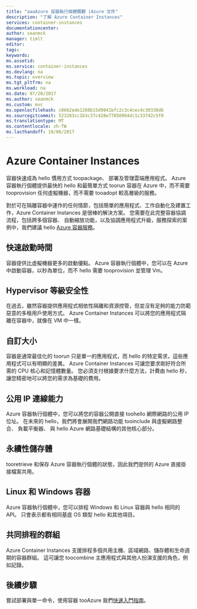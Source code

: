 ```yaml
---
title: "aaaAzure 容器執行個體概觀 |Azure 文件"
description: "了解 Azure Container Instances"
services: container-instances
documentationcenter: 
author: seanmck
manager: timlt
editor: 
tags: 
keywords: 
ms.assetid: 
ms.service: container-instances
ms.devlang: na
ms.topic: overview
ms.tgt_pltfrm: na
ms.workload: na
ms.date: 07/20/2017
ms.author: seanmck
ms.custom: mvc
ms.openlocfilehash: c0662ede1260b15d9841bfc2c3c4cec4c30338d6
ms.sourcegitcommit: 523283cc1b3c37c428e77850964dc1c33742c5f0
ms.translationtype: MT
ms.contentlocale: zh-TW
ms.lasthandoff: 10/06/2017
---
```

# <a name="azure-container-instances"></a>Azure Container Instances

容器快速成為 hello 慣用方式 toopackage、 部署及管理雲端應用程式。 Azure 容器執行個體提供最快的 hello 和最簡單方式 toorun 容器在 Azure 中，而不需要 tooprovision 任何虛擬機器，而不需要 tooadopt 較高層級的服務。 

對於可在隔離容器中運作的任何情節，包括簡單的應用程式、工作自動化及建置工作，Azure Container Instances 是很棒的解決方案。 您需要在此完整容器協調流程，包括跨多個容器、 自動縮放功能，以及協調應用程式升級，服務探索的案例中，我們建議 hello [Azure 容器服務](https://docs.microsoft.com/azure/container-service/)。

## <a name="fast-startup-times"></a>快速啟動時間

容器提供比虛擬機器更多的啟動優點。 Azure 容器執行個體中，您可以在 Azure 中啟動容器，以秒為單位，而不 hello 需要 tooprovision 並管理 Vm。

## <a name="hypervisor-level-security"></a>Hypervisor 等級安全性

在過去，雖然容器提供應用程式相依性隔離和資源控管，但並沒有足夠的能力防範惡意的多租用戶使用方式。 Azure Container Instances 可以將您的應用程式隔離在容器中，就像在 VM 中一樣。

## <a name="custom-sizes"></a>自訂大小

容器是通常最佳化的 toorun 只是單一的應用程式，而 hello 的特定需求，這些應用程式可以有明顯的差異。 Azure Container Instances 可讓您要求剛好符合所需的 CPU 核心和記憶體數量。 您必須支付根據要求什麼方法，計費由 hello 秒，讓您精密地可以將您的需求為基礎的費用。

## <a name="public-ip-connectivity"></a>公用 IP 連線能力

Azure 容器執行個體中，您可以將您的容器公開直接 toohello 網際網路的公用 IP 位址。 在未來的 hello，我們將會展開我們網路功能 tooinclude 與虛擬網路整合、 負載平衡器、 與 hello Azure 網路基礎結構的其他核心部分。

## <a name="persistent-storage"></a>永續性儲存體

tooretrieve 和保存 Azure 容器執行個體的狀態，因此我們提供的 Azure 直接掛接檔案共用。

## <a name="linux-and-windows-containers"></a>Linux 和 Windows 容器

Azure 容器執行個體中，您可以排程 Windows 和 Linux 容器與 hello 相同的 API。 只會表示都有相同基底 OS 類型 hello 和其他項目。

## <a name="co-scheduled-groups"></a>共同排程的群組

Azure Container Instances 支援排程多個共用主機、區域網路、儲存體和生命週期的容器群組。 這可讓您 toocombine 主應用程式與其他人扮演支援的角色，例如記錄。

## <a name="next-steps"></a>後續步驟

嘗試部署與單一命令，使用容器 tooAzure 我們[快速入門指南](container-instances-quickstart.md)。
